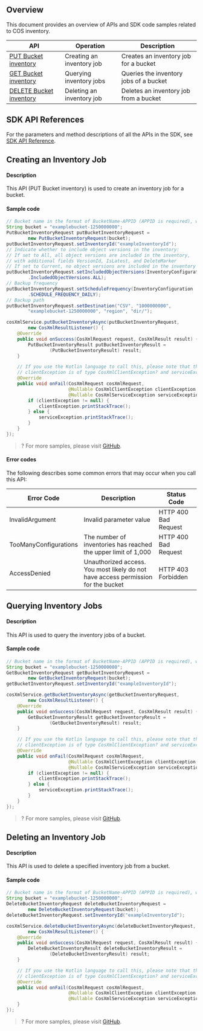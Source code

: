 ## Overview

This document provides an overview of APIs and SDK code samples related to COS inventory.

| API | Operation | Description |
| ------------------------------------------------------------ | ------------ | -------------------- |
| [PUT Bucket inventory](https://intl.cloud.tencent.com/document/product/436/30625) | Creating an inventory job | Creates an inventory job for a bucket |
| [GET Bucket inventory](https://intl.cloud.tencent.com/document/product/436/30623) | Querying inventory jobs | Queries the inventory jobs of a bucket |
| [DELETE Bucket inventory](https://intl.cloud.tencent.com/document/product/436/30626) | Deleting an inventory job | Deletes an inventory job from a bucket |

## SDK API References

For the parameters and method descriptions of all the APIs in the SDK, see [SDK API Reference](https://cos-android-sdk-doc-1253960454.file.myqcloud.com/).

## Creating an Inventory Job

#### Description

This API (PUT Bucket inventory) is used to create an inventory job for a bucket.

#### Sample code

[//]: # (.cssg-snippet-put-bucket-inventory)
```java
// Bucket name in the format of BucketName-APPID (APPID is required), which can be viewed in the COS console at https://console.cloud.tencent.com/cos5/bucket
String bucket = "examplebucket-1250000000";
PutBucketInventoryRequest putBucketInventoryRequest =
        new PutBucketInventoryRequest(bucket);
putBucketInventoryRequest.setInventoryId("exampleInventoryId");
// Indicate whether to include object versions in the inventory:
// If set to All, all object versions are included in the inventory,
// with additional fields VersionId, IsLatest, and DeleteMarker
// If set to Current, no object versions are included in the inventory
putBucketInventoryRequest.setIncludedObjectVersions(InventoryConfiguration
        .IncludedObjectVersions.ALL);
// Backup frequency
putBucketInventoryRequest.setScheduleFrequency(InventoryConfiguration
        .SCHEDULE_FREQUENCY_DAILY);
// Backup path
putBucketInventoryRequest.setDestination("CSV", "1000000000",
        "examplebucket-1250000000", "region", "dir/");

cosXmlService.putBucketInventoryAsync(putBucketInventoryRequest,
        new CosXmlResultListener() {
    @Override
    public void onSuccess(CosXmlRequest request, CosXmlResult result) {
        PutBucketInventoryResult putBucketInventoryResult =
                (PutBucketInventoryResult) result;
    }

    // If you use the Kotlin language to call this, please note that the exception in the callback method is nullable; otherwise, the onFail method will not be called back, that is:
    // clientException is of type CosXmlClientException? and serviceException is of type CosXmlServiceException?
    @Override
    public void onFail(CosXmlRequest cosXmlRequest,
                       @Nullable CosXmlClientException clientException,
                       @Nullable CosXmlServiceException serviceException) {
        if (clientException != null) {
            clientException.printStackTrace();
        } else {
            serviceException.printStackTrace();
        }
    }
});
```

>? For more samples, please visit [GitHub](https://github.com/tencentyun/cos-snippets/tree/master/Android/app/src/androidTest/java/com/tencent/qcloud/cosxml/cssg/BucketInventory.java).


#### Error codes

The following describes some common errors that may occur when you call this API:

| Error Code | Description | Status Code |
| --------------------- | -------------------------------------------- | -------------------- |
| InvalidArgument | Invalid parameter value | HTTP 400 Bad Request |
| TooManyConfigurations | The number of inventories has reached the upper limit of 1,000 | HTTP 400 Bad Request |
| AccessDenied          | Unauthorized access. You most likely do not have access permission for the bucket | HTTP 403 Forbidden   |

## Querying Inventory Jobs

#### Description

This API is used to query the inventory jobs of a bucket.

#### Sample code

[//]: # (.cssg-snippet-get-bucket-inventory)
```java
// Bucket name in the format of BucketName-APPID (APPID is required), which can be viewed in the COS console at https://console.cloud.tencent.com/cos5/bucket
String bucket = "examplebucket-1250000000";
GetBucketInventoryRequest getBucketInventoryRequest =
        new GetBucketInventoryRequest(bucket);
getBucketInventoryRequest.setInventoryId("exampleInventoryId");

cosXmlService.getBucketInventoryAsync(getBucketInventoryRequest,
        new CosXmlResultListener() {
    @Override
    public void onSuccess(CosXmlRequest request, CosXmlResult result) {
        GetBucketInventoryResult getBucketInventoryResult =
                (GetBucketInventoryResult) result;
    }

    // If you use the Kotlin language to call this, please note that the exception in the callback method is nullable; otherwise, the onFail method will not be called back, that is:
    // clientException is of type CosXmlClientException? and serviceException is of type CosXmlServiceException?
    @Override
    public void onFail(CosXmlRequest cosXmlRequest,
                       @Nullable CosXmlClientException clientException,
                       @Nullable CosXmlServiceException serviceException) {
        if (clientException != null) {
            clientException.printStackTrace();
        } else {
            serviceException.printStackTrace();
        }
    }
});
```

>? For more samples, please visit [GitHub](https://github.com/tencentyun/cos-snippets/tree/master/Android/app/src/androidTest/java/com/tencent/qcloud/cosxml/cssg/BucketCORS.java).

## Deleting an Inventory Job

#### Description

This API is used to delete a specified inventory job from a bucket.

#### Sample code

[//]: # (.cssg-snippet-delete-bucket-inventory)
```java
// Bucket name in the format of BucketName-APPID (APPID is required), which can be viewed in the COS console at https://console.cloud.tencent.com/cos5/bucket
String bucket = "examplebucket-1250000000";
DeleteBucketInventoryRequest deleteBucketInventoryRequest =
        new DeleteBucketInventoryRequest(bucket);
deleteBucketInventoryRequest.setInventoryId("exampleInventoryId");

cosXmlService.deleteBucketInventoryAsync(deleteBucketInventoryRequest,
        new CosXmlResultListener() {
    @Override
    public void onSuccess(CosXmlRequest request, CosXmlResult result) {
        DeleteBucketInventoryResult deleteBucketInventoryResult =
                (DeleteBucketInventoryResult) result;
    }

    // If you use the Kotlin language to call this, please note that the exception in the callback method is nullable; otherwise, the onFail method will not be called back, that is:
    // clientException is of type CosXmlClientException? and serviceException is of type CosXmlServiceException?
    @Override
    public void onFail(CosXmlRequest cosXmlRequest,
                       @Nullable CosXmlClientException clientException,
                       @Nullable CosXmlServiceException serviceException) {
    }
});
```

>? For more samples, please visit [GitHub](https://github.com/tencentyun/cos-snippets/tree/master/Android/app/src/androidTest/java/com/tencent/qcloud/cosxml/cssg/BucketCORS.java).

